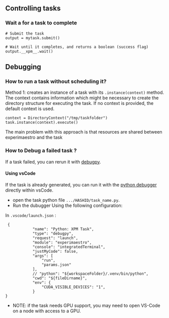 ## Controlling tasks

### Wait a for a task to complete

```py3
# Submit the task
output = mytask.submit()

# Wait until it completes, and returns a boolean (success flag)
output.__xpm__.wait()
```

## Debugging

### How to run a task without scheduling it?

Method 1: creates an instance of a task with its `.instance(context)` method. The context contains information which might
be necessary to create the directory structure for executing the task. If no context is provided, the default context
is used.

```py3
context = DirectoryContext("/tmp/taskfolder")
task.instance(context).execute()
```

The main problem with this approach is that resources are shared between experimaestro and the task

### How to Debug a failed task ?
If a task failed, you can rerun it with [debugpy](https://github.com/microsoft/debugpy). 

#### Using vsCode
If the task is already generated, you can run it with the [python debugger](https://code.visualstudio.com/docs/python/debugging) directly within vsCode.
- open the task python file `.../HASHID/task_name.py`.
- Run the dubugger Using the following configuration:

In `.vscode/launch.json` :
```json5
 {
            "name": "Python: XPM Task",
            "type": "debugpy",
            "request": "launch",
            "module": "experimaestro",
            "console": "integratedTerminal",
            "justMyCode": false,
            "args": [
                "run",
                "params.json"
            ],
            // "python": "${workspaceFolder}/.venv/bin/python",
            "cwd": "${fileDirname}",
            "env": {
                "CUDA_VISIBLE_DEVICES": "1",
            }
}
```
- NOTE: if the task needs GPU support, you may need to open VS-Code on a node with access to a GPU.
